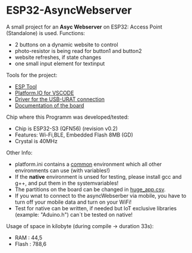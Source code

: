 # ESP32-AsyncWebserver

A small project for an **Asyc Webserver** on ESP32: Access Point (Standalone) is used.
Functions:

- 2 buttons on a dynamic website to control
- photo-resistor is being read for button1 and button2
- website refreshes, if state changes
- one small input element for textinput

Tools for the project:

- [ESP Tool](https://espressif.github.io/esptool-js/)
- [Platform.IO for VSCODE](https://platformio.org/install/ide?install=vscode)
- [Driver for the USB-URAT connection](https://www.silabs.com/developer-tools/usb-to-uart-bridge-vcp-drivers?tab=downloads)
- [Documentation of the board](<https://resource.heltec.cn/download/WiFi_Kit_32_V3/HTIT-WiFi%20kit32_V3(Rev1.1).pdf>)

Chip where this Programm was developed/tested:

- Chip is ESP32-S3 (QFN56) (revision v0.2)
- Features: Wi-Fi,BLE, Embedded Flash 8MB (GD)
- Crystal is 40MHz

Other Info:

- platform.ini contains a [common](https://github.com/T-Al-D/ESP32-AsyncWebserver/blob/main/platformio.ini) environment which all other environments can use (with variables!)
- If the **native** environment is unsed for testing, please install gcc and g++, and put them in the systemvariables!
- The partitions on the board can be changed in [huge_app.csv](https://github.com/T-Al-D/ESP32-AsyncWebserver/blob/main/data/partitions/huge_app.csv).
- If you wnat to connect to the asyncWebserber via mobile, you have to turn off your mobile data and turn on your WiFi!
- Test for native can be written, if needed but IoT exclusive libraries (example: "Aduino.h") can´t be tested on native!

Usage of space in kilobyte (during compile -> duration 33s):

- RAM : 44,5
- Flash : 788,6
